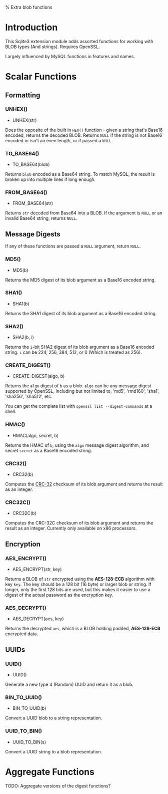 % Extra blob functions

Introduction
============

This Sqlite3 extension module adds assorted functions for working with
BLOB types (And strings). Requires OpenSSL.

Largely influenced by MySQL functions in features and names.

Scalar Functions
================

Formatting
----------

### UNHEX()

* UNHEX(str)

Does the opposite of the built in `HEX()` function - given a string
that's Base16 encoded, returns the decoded BLOB. Returns `NULL` if
the string is not Base16 encoded or isn't an even length, or if
passed a `NULL`.

### TO_BASE64()

* TO_BASE64(blob)

Returns `blob` encoded as a Base64 string. To match MySQL, the result
is broken up into multiple lines if long enough.

### FROM_BASE64()

* FROM_BASE64(str)

Returns `str` decoded from Base64 into a BLOB. If the argument is
`NULL` or an invalid Base64 string, returns `NULL`.

Message Digests
---------------

If any of these functions are passed a `NULL` argument, return `NULL`.

### MD5() ###

* MD5(b)

Returns the MD5 digest of its blob argument as a Base16 encoded string.

### SHA1() ####

* SHA1(b)

Returns the SHA1 digest of its blob argument as a Base16 encoded string.

### SHA2() ####

* SHA2(b, i)

Returns the `i`-bit SHA2 digest of its blob argument as a Base16 encoded
string. `i` can be 224, 256, 384, 512, or 0 (Which is treated as 256).

### CREATE_DIGEST()

* CREATE_DIGEST(algo, b)

Returns the `algo` digest of `b` as a blob. `algo` can be any message
digest supported by OpenSSL, including but not limited to, 'md5', 'rmd160',
'sha1', 'sha256', 'sha512', etc.

You can get the complete list with `openssl list --digest-commands` at
a shell.

### HMAC()

* HMAC(algo, secret, b)

Returns the HMAC of `b`, using the `algo` message digest algorithm,
and secret `secret` as a Base16 encoded string.

### CRC32()

* CRC32(b)

Computes the [CRC-32] checksum of its blob argument and returns the
result as an integer.

[CRC-32]: https://en.wikipedia.org/wiki/Cyclic_redundancy_check

### CRC32C()

* CRC32C(b)

Computes the CRC-32C checksum of its blob argument and returns the
result as an integer. Currently only available on x86 processors.

Encryption
----------

### AES_ENCRYPT()

* AES_ENCRYPT(str, key)

Returns a BLOB of `str` encrypted using the **AES-128-ECB** algorithm
with key `key`. The key should be a 128 bit (16 byte) or larger blob
or string. If longer, only the first 128 bits are used, but this makes
it easier to use a digest of the actual password as the encryption
key.

### AES_DECRYPT()

* AES_DECRYPT(aes, key)

Returns the decrypted `aes`, which is a BLOB holding padded,
**AES-128-ECB** encrypted data.

UUIDs
-----

### UUID()

* UUID()

Generate a new type 4 (Random) UUID and return it as a blob.

### BIN_TO_UUID()

* BIN\_TO\_UUID(b)

Convert a UUID blob to a string representation.

### UUID_TO_BIN()

* UUID\_TO\_BIN(s)

Convert a UUID string to a blob representation.

Aggregate Functions
===================

TODO: Aggregate versions of the digest functions?
